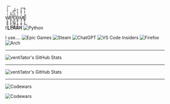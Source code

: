 Ẅ̷̡̢̛̳̱̱̲̘̼̞̯̹́̍̇̈́̽͐̾͜͝E̷͖͙͓̼̞͈̦̱͗̑̎͐̕̚͜ ̵̧̧̛̱̦̘̗̝̙͙̣̓̊̀̒̐͝C̵̨̨̛̺͖̻̞̥̻͉̆̏̒͗̂̒̒͜O̴̢̳͙̝̰͍͖̹̲̽̈́̐͐͋͜M̷̡̧̖̰͖̞̜̺̾̓͌̀̐̆̕͠E̵̛͇͈̝̞̰̓̈́͐̽̿̔̚͜



I LEARN ![Python](https://img.shields.io/badge/python-3670A0?style=for-the-badge&logo=python&logoColor=ffdd54)

I use....
![Epic Games](https://img.shields.io/badge/epicgames-%23313131.svg?style=for-the-badge&logo=epicgames&logoColor=white)
![Steam](https://img.shields.io/badge/steam-%23000000.svg?style=for-the-badge&logo=steam&logoColor=white)
![ChatGPT](https://img.shields.io/badge/chatGPT-74aa9c?style=for-the-badge&logo=openai&logoColor=white)
![VS Code Insiders](https://img.shields.io/badge/VS%20Code%20Insiders-35b393.svg?style=for-the-badge&logo=visual-studio-code&logoColor=white)
![Firefox](https://img.shields.io/badge/Firefox-FF7139?style=for-the-badge&logo=Firefox-Browser&logoColor=white)
![Arch](https://img.shields.io/badge/Arch%20Linux-1793D1?logo=arch-linux&logoColor=fff&style=for-the-badge)

------------------------------------------------------------------------------------------------------------------

<img src="https://streak-stats.demolab.com?user=venti1ator&theme=tokyonight&hide_border=true" alt="venti1ator's GitHub Stats" />

-------------------------------------------------------------------------------------------------------------------

<img src="https://github-readme-stats.vercel.app/api?username=venti1ator&theme=tokyonight&show_icons=true&hide_border=true&count_private=true" alt="venti1ator's GitHub Stats" />

------------------------------------------------------------------------------------------------------------------

![Codewars](https://img.shields.io/badge/Codewars-B1361E?style=for-the-badge&logo=codewars&logoColor=grey)

![Codewars](https://github.r2v.ch/codewars?user=Bobe123)
